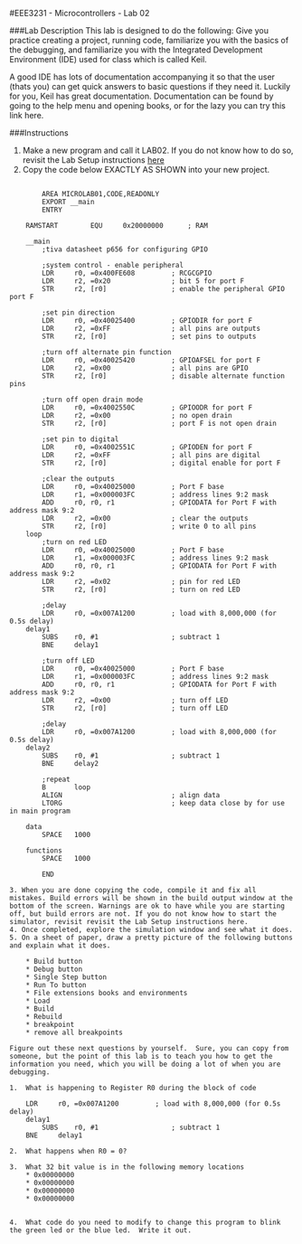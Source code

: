#EEE3231 - Microcontrollers - Lab 02
  
###Lab Description
This lab is designed to do the following: Give you practice creating a project, running code, familiarize you with the basics of the debugging, and familiarize you with the Integrated Development Environment (IDE) used for class which is called Keil.

A good IDE has lots of documentation accompanying it so that the user (thats you) can get quick answers to basic questions if they need it.  Luckily for you, Keil has great documentation. Documentation can be found by going to the help menu and opening books, or for the lazy you can try this link here.  

###Instructions
1. Make a new program and call it LAB02. If you do not know how to do so, revisit the Lab Setup instructions [here](./Lab_setup)
2. Copy the code below EXACTLY AS SHOWN into your new project.

```

		AREA MICROLAB01,CODE,READONLY
		EXPORT __main
		ENTRY     
	
	RAMSTART		EQU		0x20000000		; RAM

	__main    
		;tiva datasheet p656 for configuring GPIO

		;system control - enable peripheral
		LDR		r0, =0x400FE608			; RCGCGPIO
		LDR		r2, =0x20				; bit 5 for port F
		STR		r2, [r0]				; enable the peripheral GPIO port F
		
		;set pin direction
		LDR		r0, =0x40025400			; GPIODIR for port F
		LDR		r2, =0xFF				; all pins are outputs
		STR		r2, [r0]				; set pins to outputs
		
		;turn off alternate pin function
		LDR		r0, =0x40025420			; GPIOAFSEL for port F
		LDR		r2, =0x00				; all pins are GPIO
		STR		r2, [r0]				; disable alternate function pins
		
		;turn off open drain mode
		LDR		r0, =0x4002550C			; GPIOODR for port F
		LDR		r2, =0x00				; no open drain
		STR		r2, [r0]				; port F is not open drain
		
		;set pin to digital 
		LDR		r0, =0x4002551C			; GPIODEN for port F
		LDR		r2, =0xFF				; all pins are digital
		STR		r2, [r0]				; digital enable for port F
		
		;clear the outputs
		LDR		r0, =0x40025000			; Port F base
		LDR		r1,	=0x000003FC			; address lines 9:2 mask
		ADD		r0, r0, r1				; GPIODATA for Port F with address mask 9:2
		LDR		r2, =0x00				; clear the outputs
		STR		r2, [r0]				; write 0 to all pins
	loop		
		;turn on red LED
		LDR		r0, =0x40025000			; Port F base
		LDR		r1,	=0x000003FC			; address lines 9:2 mask
		ADD		r0, r0, r1				; GPIODATA for Port F with address mask 9:2
		LDR		r2, =0x02				; pin for red LED
		STR		r2, [r0]				; turn on red LED
		
		;delay
		LDR		r0, =0x007A1200			; load with 8,000,000 (for 0.5s delay)
	delay1	
		SUBS	r0, #1					; subtract 1
		BNE		delay1
		
		;turn off LED
		LDR		r0, =0x40025000			; Port F base
		LDR		r1,	=0x000003FC			; address lines 9:2 mask
		ADD		r0, r0, r1				; GPIODATA for Port F with address mask 9:2
		LDR		r2, =0x00				; turn off LED
		STR		r2, [r0]				; turn off LED
		
		;delay
		LDR		r0, =0x007A1200			; load with 8,000,000 (for 0.5s delay)
	delay2	
		SUBS	r0, #1					; subtract 1
		BNE		delay2
		
		;repeat
		B		loop
		ALIGN							; align data
		LTORG							; keep data close by for use in main program

	data 
		SPACE	1000    

	functions
		SPACE	1000
			
		END

3. When you are done copying the code, compile it and fix all mistakes. Build errors will be shown in the build output window at the bottom of the screen. Warnings are ok to have while you are starting off, but build errors are not. If you do not know how to start the simulator, revisit revisit the Lab Setup instructions here.
4. Once completed, explore the simulation window and see what it does.  
5. On a sheet of paper, draw a pretty picture of the following buttons and explain what it does.

	* Build button    
	* Debug button    
	* Single Step button   
	* Run To button    
	* File extensions books and environments   
	* Load   
	* Build   
	* Rebuild   
	* breakpoint   
	* remove all breakpoints  

Figure out these next questions by yourself.  Sure, you can copy from someone, but the point of this lab is to teach you how to get the information you need, which you will be doing a lot of when you are debugging. 

1.  What is happening to Register R0 during the block of code 
       
	LDR     r0, =0x007A1200         ; load with 8,000,000 (for 0.5s delay)     
	delay1  
		SUBS    r0, #1                  ; subtract 1
	BNE     delay1

2.  What happens when R0 = 0?

3.  What 32 bit value is in the following memory locations    
	* 0x00000000  
	* 0x00000000  
	* 0x00000000  
	* 0x00000000      

    
4.  What code do you need to modify to change this program to blink the green led or the blue led.  Write it out. 